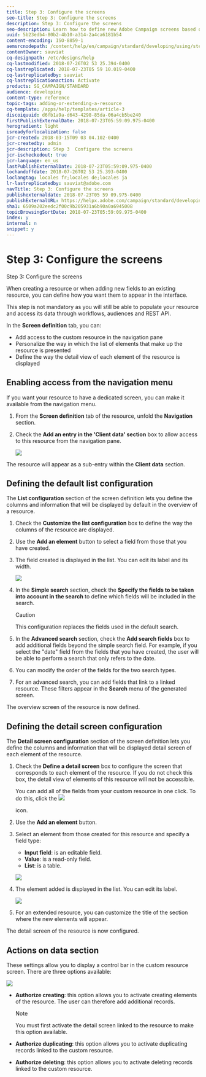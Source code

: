 ```yaml
---
title: Step 3: Configure the screens
seo-title: Step 3: Configure the screens
description: Step 3: Configure the screens
seo-description: Learn how to define new Adobe Campaign screens based on the resource data structure.
uuid: 5b23edb4-80b2-4b10-a314-2a4ca6181b54
content-encoding: ISO-8859-1
aemsrcnodepath: /content/help/en/campaign/standard/developing/using/step-3--configure-the-screens
contentOwner: sauviat
cq-designpath: /etc/designs/help
cq-lastmodified: 2018-07-26T02 53 25.394-0400
cq-lastreplicated: 2018-07-23T05 59 10.019-0400
cq-lastreplicatedby: sauviat
cq-lastreplicationaction: Activate
products: SG_CAMPAIGN/STANDARD
audience: developing
content-type: reference
topic-tags: adding-or-extending-a-resource
cq-template: /apps/help/templates/article-3
discoiquuid: d6fb1a9a-d643-4298-85da-06a4cb5be240
firstPublishExternalDate: 2018-07-23T05:59:09.975-0400
herogradient: light
isreadyforlocalization: false
jcr-created: 2018-03-15T09 03 04.102-0400
jcr-createdby: admin
jcr-description: Step 3  Configure the screens
jcr-ischeckedout: true
jcr-language: en_us
lastPublishExternalDate: 2018-07-23T05:59:09.975-0400
lochandoffdate: 2018-07-26T02 53 25.393-0400
loclangtag: locales fr;locales de;locales ja
lr-lastreplicatedby: sauviat@adobe.com
navTitle: Step 3: Configure the screens
publishexternaldate: 2018-07-23T05 59 09.975-0400
publishExternalURL: https://helpx.adobe.com/campaign/standard/developing/using/step-3--configure-the-screens.html
sha1: 6509a202eedc2f00c9b205931a6b90a0a6945008
topicBrowsingSortDate: 2018-07-23T05:59:09.975-0400
index: y
internal: n
snippet: y
---
```


# Step 3: Configure the screens

Step 3: Configure the screens

When creating a resource or when adding new fields to an existing resource, you can define how you want them to appear in the interface.

This step is not mandatory as you will still be able to populate your resource and access its data through workflows, audiences and REST API.

In the **Screen definition** tab, you can:

* Add access to the custom resource in the navigation pane
* Personalize the way in which the list of elements that make up the resource is presented
* Define the way the detail view of each element of the resource is displayed

## Enabling access from the navigation menu

If you want your resource to have a dedicated screen, you can make it available from the navigation menu.

1. From the **Screen definition** tab of the resource, unfold the **Navigation** section.
1. Check the **Add an entry in the 'Client data' section** box to allow access to this resource from the navigation pane. 

   ![](assets/schema_extension_19.png)

The resource will appear as a sub-entry within the **Client data** section.

## Defining the default list configuration

The **List configuration** section of the screen definition lets you define the columns and information that will be displayed by default in the overview of a resource.

1. Check the **Customize the list configuration** box to define the way the columns of the resource are displayed.
1. Use the **Add an element** button to select a field from those that you have created.
1. The field created is displayed in the list. You can edit its label and its width.

   ![](assets/schema_extension_20.png)

1. In the **Simple search** section, check the **Specify the fields to be taken into account in the search** to define which fields will be included in the search.

   >[!CAUTION]
   >
   >This configuration replaces the fields used in the default search.

1. In the **Advanced search** section, check the **Add search fields** box to add additional fields beyond the simple search field. For example, if you select the "date" field from the fields that you have created, the user will be able to perform a search that only refers to the date.
1. You can modify the order of the fields for the two search types.
1. For an advanced search, you can add fields that link to a linked resource. These filters appear in the **Search** menu of the generated screen.

The overview screen of the resource is now defined.

## Defining the detail screen configuration

The **Detail screen configuration** section of the screen definition lets you define the columns and information that will be displayed detail screen of each element of the resource.

1. Check the **Define a detail screen** box to configure the screen that corresponds to each element of the resource. If you do not check this box, the detail view of elements of this resource will not be accessible.

   You can add all of the fields from your custom resource in one click. To do this, click the  ![](assets/addAllFieldsIcon.png)

   icon. 

1. Use the **Add an element** button.
1. Select an element from those created for this resource and specify a field type:

    * **Input field**: is an editable field.
    * **Value**: is a read-only field.
    * **List**: is a table.

   ![](assets/schema_extension_23.png)

1. The element added is displayed in the list. You can edit its label.

   ![](assets/schema_extension_22.png)

1. For an extended resource, you can customize the title of the section where the new elements will appear.

The detail screen of the resource is now configured.

## Actions on data section

These settings allow you to display a control bar in the custom resource screen. There are three options available:

![](assets/schema_extension_actions.png)

* **Authorize creating**: this option allows you to activate creating elements of the resource. The user can therefore add additional records.

  >[!NOTE]
  >
  >You must first activate the detail screen linked to the resource to make this option available.

* **Authorize duplicating**: this option allows you to activate duplicating records linked to the custom resource.
* **Authorize deleting**: this option allows you to activate deleting records linked to the custom resource.

